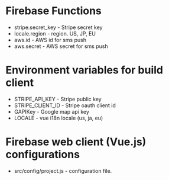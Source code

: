 # Firebase Functions

- stripe.secret_key - Stripe secret key
- locale.region - region. US, JP, EU
- aws.id - AWS id for sms push
- aws.secret - AWS secret for sms push

# Environment variables for build client

- STRIPE_API_KEY - Stripe public key
- STRIPE_CLIENT_ID - Stripe oauth client id
- GAPIKey - Google map api key
- LOCALE - vue i18n locale (us, ja, eu)

# Firebase web client (Vue.js) configurations
- src/config/project.js - configuration file.
